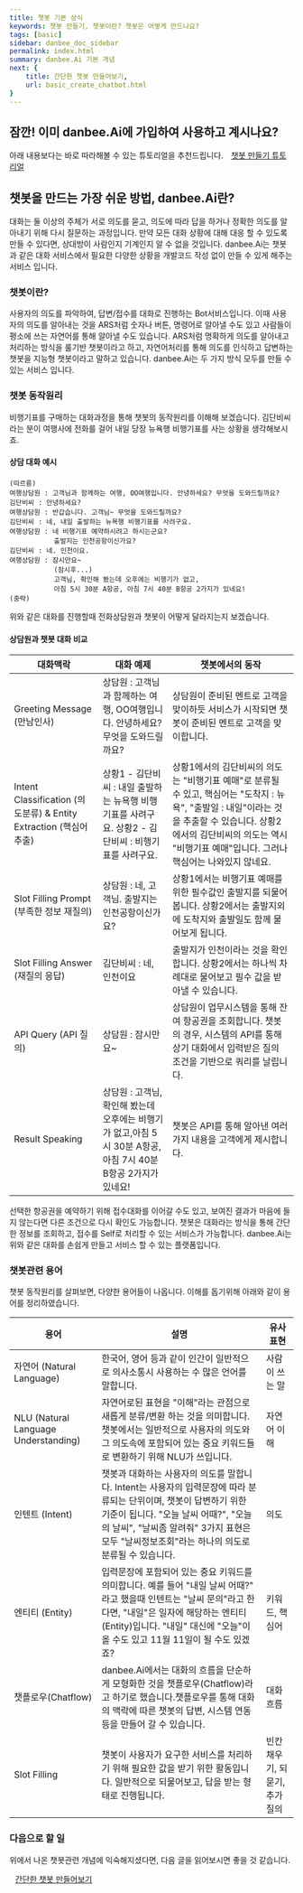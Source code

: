 ```yaml
---
title: 챗봇 기본 상식
keywords: 챗봇 만들기, 챗봇이란? 챗봇은 어떻게 만드나요?
tags: [basic]
sidebar: danbee_doc_sidebar
permalink: index.html
summary: danbee.Ai 기본 개념
next: {
    title: 간단한 챗봇 만들어보기,
    url: basic_create_chatbot.html
}
---
```


## 잠깐! 이미 danbee.Ai에 가입하여 사용하고 계시나요?

아래 내용보다는 바로 따라해볼 수 있는 튜토리얼을 추천드립니다.
<span class="link"><i class="fa fa-external-link-square" aria-hidden="true" style="margin: 0px 5px"></i>[챗봇 만들기 튜토리얼](/samplebot.html)</span>


## 챗봇을 만드는 가장 쉬운 방법, danbee.Ai란?

대화는 둘 이상의 주체가 서로 의도를 묻고, 의도에 따라 답을 하거나 정확한 의도를 알아내기 위해 다시 질문하는 과정입니다.
만약 모든 대화 상황에 대해 대응 할 수 있도록 만들 수 있다면, 상대방이 사람인지 기계인지 알 수 없을 것입니다.
danbee.Ai는 챗봇과 같은 대화 서비스에서 필요한 다양한 상황을 개발코드 작성 없이 만들 수 있게 해주는 서비스 입니다.

### 챗봇이란?

사용자의 의도를 파악하여, 답변/접수를 대화로 진행하는 Bot서비스입니다. 이때 사용자의 의도를 알아내는 것을 ARS처럼 숫자나 버튼, 명령어로 알아낼 수도 있고 사람들이 평소에 쓰는 자연어를 통해 알아낼 수도 있습니다. ARS처럼 명확하게 의도를 알아내고 처리하는 방식을 룰기반 챗봇이라고 하고, 자연어처리를 통해 의도를 인식하고 답변하는 챗봇을 지능형 챗봇이라고 말하고 있습니다. danbee.Ai는 두 가지 방식 모두를 만들 수 있는 서비스 입니다.

### 챗봇 동작원리

비행기표를 구매하는 대화과정을 통해 챗봇의 동작원리를 이해해 보겠습니다.
김단비씨라는 분이 여행사에 전화를 걸어 내일 당장 뉴욕행 비행기표를 사는 상황을 생각해보시죠.

#### 상담 대화 예시
```
(따르릉)
여행상담원 : 고객님과 함께하는 여행, OO여행입니다. 안녕하세요? 무엇을 도와드릴까요?
김단비씨 : 안녕하세요?
여행상담원 : 반갑습니다. 고객님~ 무엇을 도와드릴까요?
김단비씨 : 네, 내일 출발하는 뉴욕행 비행기표를 사려구요.
여행상담원 : 네 비행기표 예약하시려고 하시는군요?
           출발지는 인천공항이신가요?
김단비씨 : 네. 인천이요.
여행상담원 : 잠시만요~  
           (잠시후...)
           고객님, 확인해 봤는데 오후에는 비행기가 없고,
           아침 5시 30분 A항공, 아침 7시 40분 B항공 2가지가 있네요!
(중략)
````
위와 같은 대화를 진행할때 전화상담원과 챗봇이 어떻게 달라지는지 보겠습니다.

#### 상담원과 챗봇 대화 비교

| 대화맥락 | 대화 예제 | 챗봇에서의 동작 |
|--------|--------|---------|
| Greeting Message (만남인사) | 상담원 : 고객님과 함께하는 여행, OO여행입니다. 안녕하세요? 무엇을 도와드릴까요? | 상담원이 준비된 멘트로 고객을 맞이하듯 서비스가 시작되면 챗봇이 준비된 멘트로 고객을 맞이합니다. |
| Intent Classification (의도분류) & Entity Extraction (핵심어 추출) | 상황1 - 김단비씨 : 내일 출발하는 뉴욕행 비행기표를 사려구요. 상황2 - 김단비씨 : 비행기표를 사려구요. | 상황1에서의 김단비씨의 의도는 "비행기표 예매"로 분류될 수 있고, 핵심어는 "도착지 : 뉴욕", "출발일 : 내일"이라는 것을 추출할 수 있습니다. 상황2에서의 김단비씨의 의도는 역시 "비행기표 예매"입니다. 그러나 핵심어는 나와있지 않네요.|
| Slot Filling Prompt (부족한 정보 재질의) | 상담원 : 네, 고객님. 출발지는 인천공항이신가요? | 상황1에서는 비행기표 예매를 위한 필수값인 출발지를 되물어 봅니다. 상황2에서는 출발지외에 도착지와 출발일도 함께 물어보게 됩니다. |
| Slot Filling Answer (재질의 응답) | 김단비씨 : 네, 인천이요 | 출발지가 인천이라는 것을 확인합니다. 상황2에서는 하나씩 차례대로 물어보고 필수 값을 받아낼 수 있습니다. |
| API Query (API 질의) | 상담원 : 잠시만요~ | 상담원이 업무시스템을 통해 잔여 항공권을 조회합니다. 챗봇의 경우, 시스템의 API를 통해 상기 대화에서 입력받은 질의 조건을 기반으로 쿼리를 날립니다. |
| Result Speaking | 상담원 : 고객님, 확인해 봤는데 오후에는 비행기가 없고,아침 5시 30분 A항공, 아침 7시 40분 B항공 2가지가 있네요! | 챗봇은 API를 통해 알아낸 여러가지 내용을 고객에게 제시합니다. |

선택한 항공권을 예약하기 위해 접수대화를 이어갈 수도 있고, 보여진 결과가 마음에 들지 않는다면 다른 조건으로 다시 확인도 가능합니다.
챗봇은 대화라는 방식을 통해 간단한 정보를 조회하고, 접수를 Self로 처리할 수 있는 서비스가 가능합니다.
danbee.Ai는 위와 같은 대화를 손쉽게 만들고 서비스 할 수 있는 플랫폼입니다.

### 챗봇관련 용어
챗봇 동작원리를 살펴보면, 다양한 용어들이 나옵니다. 이해를 돕기위해 아래와 같이 용어를 정리하였습니다.

| 용어 | 설명 | 유사 표현 |
|--------|--------------|---------|
| 자연어 (Natural Language) | 한국어, 영어 등과 같이 인간이 일반적으로 의사소통시 사용하는 수 많은 언어를 말합니다. | 사람이 쓰는 말 |
| NLU (Natural Language Understanding) | 자연어로된 표현을 "이해"라는 관점으로 새롭게 분류/변환 하는 것을 의미합니다. 챗봇에서는 일반적으로 사용자의 의도와 그 의도속에 포함되어 있는 중요 키워드들로 변환하기 위해 NLU가 쓰입니다. | 자연어 이해 |
| 인텐트 (Intent) | 챗봇과 대화하는 사용자의 의도를 말합니다. Intent는 사용자의 입력문장에 따라 분류되는 단위이며, 챗봇이 답변하기 위한 기준이 됩니다. "오늘 날씨 어때?", "오늘의 날씨", "날씨좀 알려줘" 3가지 표현은 모두 "날씨정보조회"라는 하나의 의도로 분류될 수 있습니다.| 의도 |
| 엔티티 (Entity) | 입력문장에 포함되어 있는 중요 키워드를 의미합니다. 예를 들어 "내일 날씨 어때?" 라고 했을때 인텐트는 "날씨 문의"라고 한다면, "내일"은 일자에 해당하는 엔티티(Entity)입니다. "내일" 대신에 "오늘"이 올 수도 있고 11월 11일이 될 수도 있겠죠?  | 키워드, 핵심어 |
|챗플로우(Chatflow)| danbee.Ai에서는 대화의 흐름을 단순하게 모형화한 것을 챗플로우(Chatflow)라고 하기로 했습니다.챗플로우를 통해 대화의 맥락에 따른 챗봇의 답변, 시스템 연동 등을 만들어 갈 수 있습니다. | 대화흐름 |
| Slot Filling | 챗봇이 사용자가 요구한 서비스를 처리하기 위해 필요한 값을 받기 위한 활동입니다. 일반적으로 되물어보고, 답을 받는 형태로 진행됩니다. | 빈칸 채우기, 되묻기, 추가 질의 |

### 다음으로 할 일
위에서 나온 챗봇관련 개념에 익숙해지셨다면, 다음 글을 읽어보시면 좋을 것 같습니다.

<span class="link"><i class="fa fa-external-link-square" aria-hidden="true" style="margin: 0px 5px"></i>[간단한 챗봇 만들어보기](/basic_create_chatbot.html)</span>
